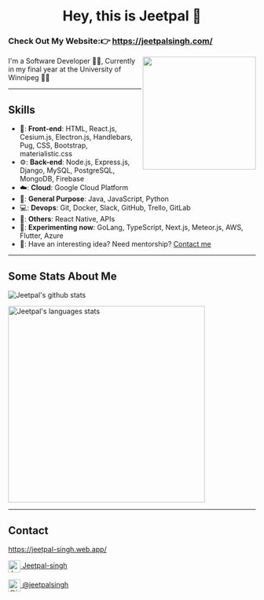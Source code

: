 <h1 align="Center">  Hey, this is Jeetpal 👋  </h1>

<h3>Check Out My Website:👉 <a href="https://jeetpalsingh.com/">https://jeetpalsingh.com/</a></h3>

<img align='right' src="https://media.giphy.com/media/M9gbBd9nbDrOTu1Mqx/giphy.gif" width="230">
I'm a Software Developer 👨‍💻, Currently in my final year at the University of Winnipeg 👨‍🎓

----

## Skills
- 📰: **Front-end**: HTML, React.js, Cesium.js, Electron.js, Handlebars, Pug, CSS, Bootstrap, materialistic.css
- ⚙️: **Back-end**: Node.js, Express.js, Django, MySQL, PostgreSQL, MongoDB, Firebase 
- ☁️: **Cloud**: Google Cloud Platform
- 🔖: **General Purpose**: Java, JavaScript, Python
- 💻: **Devops**: Git, Docker, Slack, GitHub, Trello, GitLab
- 🤔: **Others**: React Native, APIs
- 🔧: **Experimenting now**:  GoLang, TypeScript, Next.js, Meteor.js, AWS, Flutter, Azure
- 👐: Have an interesting idea? Need mentorship? [Contact me](#contact-me)


----

## Some Stats About Me

![Jeetpal's github stats](https://github-readme-stats.vercel.app/api?username=jeetpal1&show_icons=true&title_color=fff&icon_color=79ff97&text_color=9f9f9f&bg_color=151515)

<img  width="400" alt="Jeetpal's languages stats" src="https://github-readme-stats.vercel.app/api/top-langs/?username=Jeetpal1&langs_count=10&theme=tokyonight&layout=compact" >


----

## Contact 

<p id="contact-me">
  
<a href="https://jeetpal-singh.web.app/">https://jeetpal-singh.web.app/</a>
  
<a href="https://www.linkedin.com/in/jeetpal-singh-8630a61aa/" target="_blank"><img align="center" src="https://www.vectorlogo.zone/logos/linkedin/linkedin-icon.svg" alt="Jeetpal-Singh" height="25" width="25" /> Jeetpal-singh</a>
  
<a href="https://medium.com/@jeetpalsingh" target="_blank"><img align="center" src="https://www.vectorlogo.zone/logos/medium/medium-tile.svg" alt="@jeetpalsingh" height="25" width="25" /> @jeetpalsingh</a>
</p>
